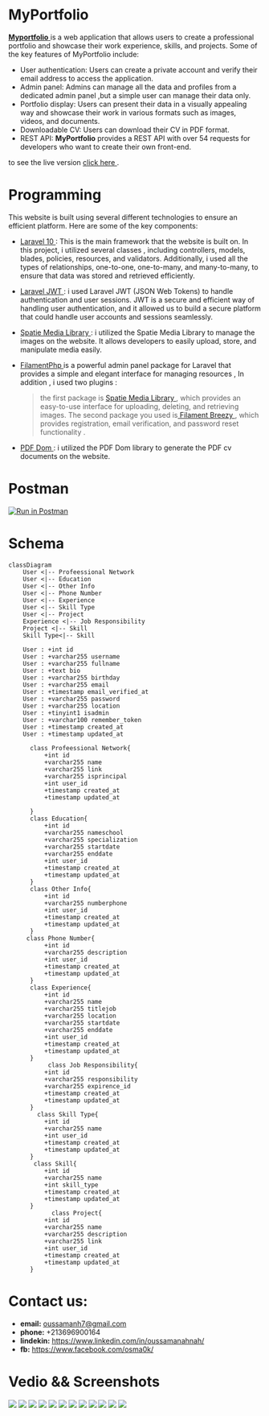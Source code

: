
# MyPortfolio 

[ **Myportfolio**  ](https://oussamanh.com) is a web application that allows users to create a professional portfolio and showcase their work experience, skills, and projects. Some of the key features of MyPortfolio include:

-   User authentication: Users can create a private account and verify their email address to access the application.
-   Admin panel: Admins can manage all the data and profiles from a dedicated admin panel ,but a simple user can manage their data only.
-   Portfolio display: Users can present their data in a visually appealing way and showcase their work in various formats such as images, videos, and documents.
-   Downloadable CV: Users can download their CV in PDF format.
-   REST API: **MyPortfolio**  provides a REST API with over 54 requests for developers who want to create their own front-end.

to see the live version  [click here ](https://oussamanh.com).



# Programming 
This website is built using several different technologies to ensure an efficient platform. Here are some of the key components:

- [ Laravel 10  ](https://laravel.com): This is the main framework that the website is built on. In this project, i utilized several classes , including controllers, models, blades, policies, resources, and validators. Additionally, i used all the types of relationships, one-to-one, one-to-many, and many-to-many, to ensure that data was stored and retrieved efficiently.

- [ Laravel JWT ](https://jwt-auth.readthedocs.io/en/develop/): i used Laravel JWT (JSON Web Tokens) to handle authentication and user sessions. JWT is a secure and efficient way of handling user authentication, and it allowed us to build a secure platform that could handle user accounts and sessions seamlessly.

- [Spatie Media Library ](https://spatie.be/docs/laravel-medialibrary/v10/introduction): i utilized the Spatie Media Library to manage  the images on the website.  It allows developers to easily upload, store, and manipulate media easily.
- [ FilamentPhp ](https://filamentphp.com) is a powerful admin panel package for Laravel that provides a simple and elegant interface for managing resources ,
In addition , i used two  plugins :
	> the first package is [Spatie Media Library ](https://filamentphp.com/docs/2.x/spatie-laravel-media-library-plugin/installation), which provides an easy-to-use interface for uploading, deleting, and retrieving images.
	> The second package you used is[ Filament Breezy ](https://filamentphp.com/plugins/breezy), which provides registration, email verification, and password reset functionality .

- [PDF Dom ](https://dompdf.github.io): i utilized the PDF Dom library to generate the PDF cv documents on the website.
# Postman
[![Run in Postman](https://run.pstmn.io/button.svg)](https://app.getpostman.com/run-collection/17735139-be9c8c48-ae11-4f8e-ad7b-3e81aae3b13d?action=collection%2Ffork&source=rip_markdown&collection-url=entityId%3D17735139-be9c8c48-ae11-4f8e-ad7b-3e81aae3b13d%26entityType%3Dcollection%26workspaceId%3D1465953d-50e4-4785-b3ba-61e2ad701cff)

# Schema

```mermaid
classDiagram
	User <|-- Profeessional Network
	User <|-- Education
	User <|-- Other Info
	User <|-- Phone Number
	User <|-- Experience
	User <|-- Skill Type
	User <|-- Project
	Experience <|-- Job Responsibility
	Project <|-- Skill
	Skill Type<|-- Skill
 
	User : +int id
	User : +varchar255 username
	User : +varchar255 fullname
	User : +text bio
	User : +varchar255 birthday
	User : +varchar255 email
	User : +timestamp email_verified_at
	User : +varchar255 password
	User : +varchar255 location
	User : +tinyint1 isadmin
	User : +varchar100 remember_token
	User : +timestamp created_at
	User : +timestamp updated_at
                                                                                    
      class Profeessional Network{
          +int id
          +varchar255 name
          +varchar255 link
          +varchar255 isprincipal
          +int user_id
          +timestamp created_at
	      +timestamp updated_at
           
      }
      class Education{
          +int id
          +varchar255 nameschool
          +varchar255 specialization
          +varchar255 startdate
          +varchar255 enddate
          +int user_id
          +timestamp created_at
	      +timestamp updated_at
      }
      class Other Info{
          +int id
          +varchar255 numberphone
          +int user_id
          +timestamp created_at
	      +timestamp updated_at
      }
	 class Phone Number{
          +int id
          +varchar255 description
          +int user_id
          +timestamp created_at
	      +timestamp updated_at
      }
      class Experience{
          +int id
          +varchar255 name
          +varchar255 titlejob
          +varchar255 location
          +varchar255 startdate
          +varchar255 enddate
          +int user_id
          +timestamp created_at
	      +timestamp updated_at
      }
           class Job Responsibility{
          +int id
          +varchar255 responsibility
          +varchar255 expirence_id
          +timestamp created_at
	      +timestamp updated_at
      }
        class Skill Type{
          +int id
          +varchar255 name
          +int user_id
          +timestamp created_at
	      +timestamp updated_at
      }
       class Skill{
          +int id
          +varchar255 name
          +int skill_type
          +timestamp created_at
	      +timestamp updated_at
      }
            class Project{
          +int id
          +varchar255 name
          +varchar255 description
          +varchar255 link
          +int user_id
          +timestamp created_at
	      +timestamp updated_at
      }
```

# Contact us:
- **email:** oussamanh7@gmail.com 
- **phone:** +213696900164
- **lindekin:** https://www.linkedin.com/in/oussamanahnah/
- **fb:** https://www.facebook.com/osma0k/

# Vedio && Screenshots
![](https://github.com/OussamaNahnah/MyPortfolio/blob/admin/screenshots/screen0.png)
![](https://github.com/OussamaNahnah/MyPortfolio/blob/admin/screenshots/screen1.png)
![](https://github.com/OussamaNahnah/MyPortfolio/blob/admin/screenshots/screen2.png)
![](https://github.com/OussamaNahnah/MyPortfolio/blob/admin/screenshots/screen3.png)
![](https://github.com/OussamaNahnah/MyPortfolio/blob/admin/screenshots/screen4.png)
![](https://github.com/OussamaNahnah/MyPortfolio/blob/admin/screenshots/screen5.png)
![](https://github.com/OussamaNahnah/MyPortfolio/blob/admin/screenshots/screen6.png)
![](https://github.com/OussamaNahnah/MyPortfolio/blob/admin/screenshots/screen7.png)
![](https://github.com/OussamaNahnah/MyPortfolio/blob/admin/screenshots/screen8.png)
![](https://github.com/OussamaNahnah/MyPortfolio/blob/admin/screenshots/screen9.png)
![](https://github.com/OussamaNahnah/MyPortfolio/blob/admin/screenshots/screen10.png)
![](https://github.com/OussamaNahnah/MyPortfolio/blob/admin/screenshots/screen11.png)
